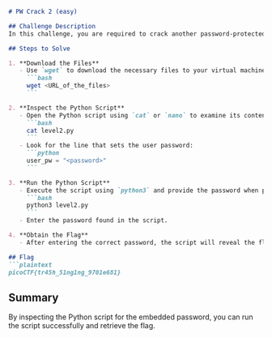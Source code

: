 ```markdown
# PW Crack 2 (easy)

## Challenge Description
In this challenge, you are required to crack another password-protected Python script to obtain the flag.

## Steps to Solve

1. **Download the Files**
   - Use `wget` to download the necessary files to your virtual machine:
     ```bash
     wget <URL_of_the_files>
     ```

2. **Inspect the Python Script**
   - Open the Python script using `cat` or `nano` to examine its contents:
     ```bash
     cat level2.py
     ```
   - Look for the line that sets the user password:
     ```python
     user_pw = "<password>"
     ```

3. **Run the Python Script**
   - Execute the script using `python3` and provide the password when prompted:
     ```bash
     python3 level2.py
     ```
   - Enter the password found in the script.

4. **Obtain the Flag**
   - After entering the correct password, the script will reveal the flag.

## Flag
```plaintext
picoCTF{tr45h_51ng1ng_9701e681}
```

## Summary
By inspecting the Python script for the embedded password, you can run the script successfully and retrieve the flag.
```
